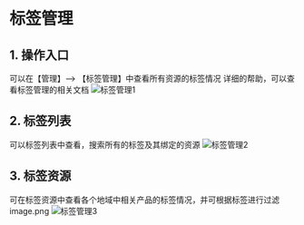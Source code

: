 # 标签管理

## 1. 操作入口
可以在【管理】--> 【标签管理】中查看所有资源的标签情况
详细的帮助，可以查看标签管理的相关文档
![标签管理1](../../../../../image/RDS/Manage-Tag-1.png)

## 2. 标签列表
可以标签列表中查看，搜索所有的标签及其绑定的资源
![标签管理2](../../../../../image/RDS/Manage-Tag-2.png)

## 3. 标签资源
可在标签资源中查看各个地域中相关产品的标签情况，并可根据标签进行过滤image.png
![标签管理3](../../../../../image/RDS/Manage-Tag-3.png)
